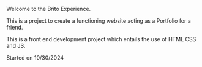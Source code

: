 Welcome to the Brito Experience.

This is a project to create a functioning website acting as a Portfolio for a friend.

This is a front end development project which entails the use of HTML CSS and JS.

Started on 10/30/2024
